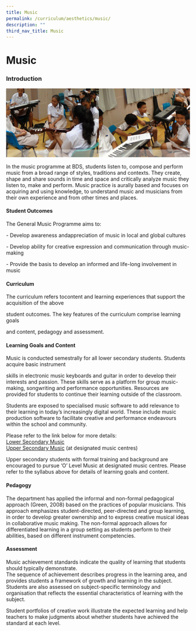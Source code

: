 ```yaml
---
title: Music
permalink: /curriculum/aesthetics/music/
description: ""
third_nav_title: Music
---
```

Music
=====

### Introduction

![Music](/images/music.jpg)

In the music programme at BDS, students listen to, compose and perform music from a broad range of styles, traditions and contexts. They create, shape and share sounds in time and space and critically analyze music they listen to, make and perform. Music practice is aurally based and focuses on acquiring and using knowledge, to understand music and musicians from their own experience and from other times and places.
 
#### Student Outcomes


The General Music Programme aims to:

\- Develop awareness andappreciation of music in local and global cultures

\- Develop ability for creative expression and communication through music-making

\- Provide the basis to develop an informed and life-long involvement in music


#### Curriculum

The curriculum refers tocontent and learning experiences that support the acquisition of the above  

student outcomes. The key features of the curriculum comprise learning goals

and content, pedagogy and assessment.

#### Learning Goals and Content

Music is conducted semestrally for all lower secondary students. Students acquire basic instrument

skills in electronic music keyboards and guitar in order to develop their interests and passion. These skills serve as a platform for group music-making, songwriting and performance opportunities. Resources are provided for students to continue their learning outside of the classroom.

  

Students are exposed to specialised music software to add relevance to their learning in today’s increasingly digital world. These include music production software to facilitate creative and performance endeavours within the school and community.

Please refer to the link below for more details: <br>
[Lower Secondary Music](/files/2015MusicTeachingandLearningSyllabusPrimaryandLowerSecondary.pdf) <br>
[Upper Secondary Music](/files/6085_y22_sy.pdf) (at designated music centres) 

Upper secondary students with formal training and background are encouraged to pursue ‘O’ Level Music at designated music centres. Please refer to the syllabus above for details of learning goals and content.

#### Pedagogy

The department has applied the informal and non-formal pedagogical approach (Green, 2008) based on the practices of popular musicians. This approach emphasizes student-directed, peer-directed and group learning, in order to develop greater ownership and to express creative musical ideas in collaborative music making. The non-formal approach allows for differentiated learning in a group setting as students perform to their abilities, based on different instrument competencies.

#### Assessment

Music achievement standards indicate the quality of learning that students should typically demonstrate.  
The sequence of achievement describes progress in the learning area, and provides students a framework of growth and learning in the subject. Students are also assessed on subject-specific terminology and organisation that reflects the essential characteristics of learning with the subject.

  

Student portfolios of creative work illustrate the expected learning and help teachers to make judgments about whether students have achieved the standard at each level.
